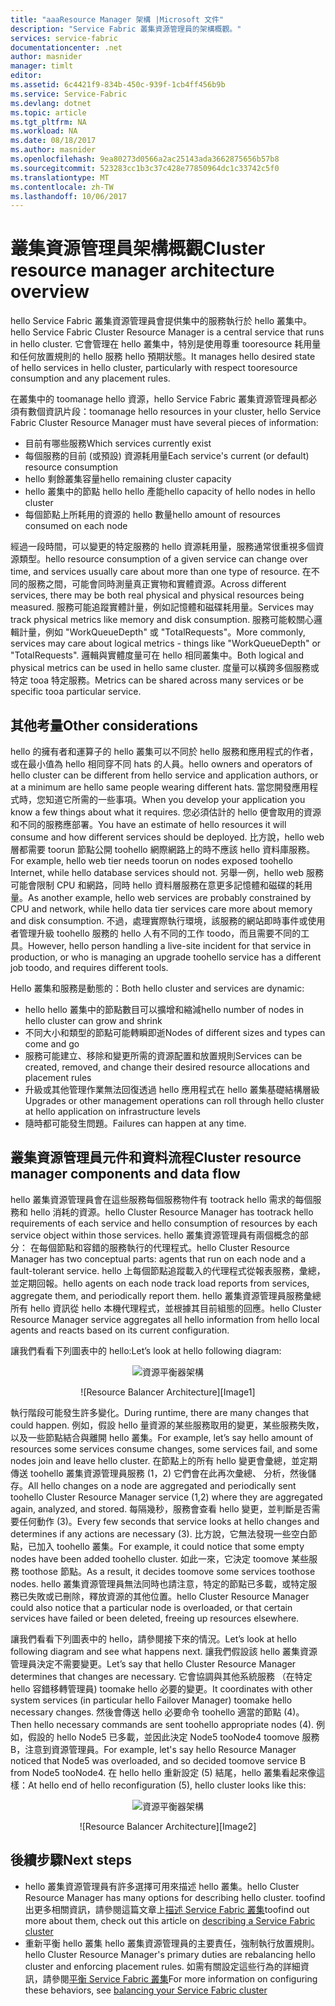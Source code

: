 ```yaml
---
title: "aaaResource Manager 架構 |Microsoft 文件"
description: "Service Fabric 叢集資源管理員的架構概觀。"
services: service-fabric
documentationcenter: .net
author: masnider
manager: timlt
editor: 
ms.assetid: 6c4421f9-834b-450c-939f-1cb4ff456b9b
ms.service: Service-Fabric
ms.devlang: dotnet
ms.topic: article
ms.tgt_pltfrm: NA
ms.workload: NA
ms.date: 08/18/2017
ms.author: masnider
ms.openlocfilehash: 9ea80273d0566a2ac25143ada3662875656b57b8
ms.sourcegitcommit: 523283cc1b3c37c428e77850964dc1c33742c5f0
ms.translationtype: MT
ms.contentlocale: zh-TW
ms.lasthandoff: 10/06/2017
---
```

# <a name="cluster-resource-manager-architecture-overview"></a><span data-ttu-id="90e8d-103">叢集資源管理員架構概觀</span><span class="sxs-lookup"><span data-stu-id="90e8d-103">Cluster resource manager architecture overview</span></span>
<span data-ttu-id="90e8d-104">hello Service Fabric 叢集資源管理員會提供集中的服務執行於 hello 叢集中。</span><span class="sxs-lookup"><span data-stu-id="90e8d-104">hello Service Fabric Cluster Resource Manager is a central service that runs in hello cluster.</span></span> <span data-ttu-id="90e8d-105">它會管理在 hello 叢集中，特別是使用尊重 tooresource 耗用量和任何放置規則的 hello 服務 hello 預期狀態。</span><span class="sxs-lookup"><span data-stu-id="90e8d-105">It manages hello desired state of hello services in hello cluster, particularly with respect tooresource consumption and any placement rules.</span></span> 

<span data-ttu-id="90e8d-106">在叢集中的 toomanage hello 資源，hello Service Fabric 叢集資源管理員都必須有數個資訊片段：</span><span class="sxs-lookup"><span data-stu-id="90e8d-106">toomanage hello resources in your cluster, hello Service Fabric Cluster Resource Manager must have several pieces of information:</span></span>

- <span data-ttu-id="90e8d-107">目前有哪些服務</span><span class="sxs-lookup"><span data-stu-id="90e8d-107">Which services currently exist</span></span>
- <span data-ttu-id="90e8d-108">每個服務的目前 (或預設) 資源耗用量</span><span class="sxs-lookup"><span data-stu-id="90e8d-108">Each service's current (or default) resource consumption</span></span> 
- <span data-ttu-id="90e8d-109">hello 剩餘叢集容量</span><span class="sxs-lookup"><span data-stu-id="90e8d-109">hello remaining cluster capacity</span></span> 
- <span data-ttu-id="90e8d-110">hello 叢集中的節點 hello hello 產能</span><span class="sxs-lookup"><span data-stu-id="90e8d-110">hello capacity of hello nodes in hello cluster</span></span> 
- <span data-ttu-id="90e8d-111">每個節點上所耗用的資源的 hello 數量</span><span class="sxs-lookup"><span data-stu-id="90e8d-111">hello amount of resources consumed on each node</span></span>

<span data-ttu-id="90e8d-112">經過一段時間，可以變更的特定服務的 hello 資源耗用量，服務通常很重視多個資源類型。</span><span class="sxs-lookup"><span data-stu-id="90e8d-112">hello resource consumption of a given service can change over time, and services usually care about more than one type of resource.</span></span> <span data-ttu-id="90e8d-113">在不同的服務之間，可能會同時測量真正實物和實體資源。</span><span class="sxs-lookup"><span data-stu-id="90e8d-113">Across different services, there may be both real physical and physical resources being measured.</span></span> <span data-ttu-id="90e8d-114">服務可能追蹤實體計量，例如記憶體和磁碟耗用量。</span><span class="sxs-lookup"><span data-stu-id="90e8d-114">Services may track physical metrics like memory and disk consumption.</span></span> <span data-ttu-id="90e8d-115">服務可能較關心邏輯計量，例如 "WorkQueueDepth" 或 "TotalRequests"。</span><span class="sxs-lookup"><span data-stu-id="90e8d-115">More commonly, services may care about logical metrics - things like "WorkQueueDepth" or "TotalRequests".</span></span> <span data-ttu-id="90e8d-116">邏輯與實體度量可在 hello 相同叢集中。</span><span class="sxs-lookup"><span data-stu-id="90e8d-116">Both logical and physical metrics can be used in hello same cluster.</span></span> <span data-ttu-id="90e8d-117">度量可以橫跨多個服務或特定 tooa 特定服務。</span><span class="sxs-lookup"><span data-stu-id="90e8d-117">Metrics can be shared across many services or be specific tooa particular service.</span></span>

## <a name="other-considerations"></a><span data-ttu-id="90e8d-118">其他考量</span><span class="sxs-lookup"><span data-stu-id="90e8d-118">Other considerations</span></span>
<span data-ttu-id="90e8d-119">hello 的擁有者和運算子的 hello 叢集可以不同於 hello 服務和應用程式的作者，或在最小值為 hello 相同穿不同 hats 的人員。</span><span class="sxs-lookup"><span data-stu-id="90e8d-119">hello owners and operators of hello cluster can be different from hello service and application authors, or at a minimum are hello same people wearing different hats.</span></span> <span data-ttu-id="90e8d-120">當您開發應用程式時，您知道它所需的一些事項。</span><span class="sxs-lookup"><span data-stu-id="90e8d-120">When you develop your application you know a few things about what it requires.</span></span> <span data-ttu-id="90e8d-121">您必須估計的 hello 便會取用的資源和不同的服務應部署。</span><span class="sxs-lookup"><span data-stu-id="90e8d-121">You have an estimate of hello resources it will consume and how different services should be deployed.</span></span> <span data-ttu-id="90e8d-122">比方說，hello web 層都需要 toorun 節點公開 toohello 網際網路上的時不應該 hello 資料庫服務。</span><span class="sxs-lookup"><span data-stu-id="90e8d-122">For example, hello web tier needs toorun on nodes exposed toohello Internet, while hello database services should not.</span></span> <span data-ttu-id="90e8d-123">另舉一例，hello web 服務可能會限制 CPU 和網路，同時 hello 資料層服務在意更多記憶體和磁碟的耗用量。</span><span class="sxs-lookup"><span data-stu-id="90e8d-123">As another example, hello web services are probably constrained by CPU and network, while hello data tier services care more about memory and disk consumption.</span></span> <span data-ttu-id="90e8d-124">不過，處理實際執行環境，該服務的網站即時事件或使用者管理升級 toohello 服務的 hello 人有不同的工作 toodo，而且需要不同的工具。</span><span class="sxs-lookup"><span data-stu-id="90e8d-124">However, hello person handling a live-site incident for that service in production, or who is managing an upgrade toohello service has a different job toodo, and requires different tools.</span></span> 

<span data-ttu-id="90e8d-125">Hello 叢集和服務是動態的：</span><span class="sxs-lookup"><span data-stu-id="90e8d-125">Both hello cluster and services are dynamic:</span></span>

- <span data-ttu-id="90e8d-126">hello hello 叢集中的節點數目可以擴增和縮減</span><span class="sxs-lookup"><span data-stu-id="90e8d-126">hello number of nodes in hello cluster can grow and shrink</span></span>
- <span data-ttu-id="90e8d-127">不同大小和類型的節點可能轉瞬即逝</span><span class="sxs-lookup"><span data-stu-id="90e8d-127">Nodes of different sizes and types can come and go</span></span>
- <span data-ttu-id="90e8d-128">服務可能建立、移除和變更所需的資源配置和放置規則</span><span class="sxs-lookup"><span data-stu-id="90e8d-128">Services can be created, removed, and change their desired resource allocations and placement rules</span></span>
- <span data-ttu-id="90e8d-129">升級或其他管理作業無法回復透過 hello 應用程式在 hello 叢集基礎結構層級</span><span class="sxs-lookup"><span data-stu-id="90e8d-129">Upgrades or other management operations can roll through hello cluster at hello application on infrastructure levels</span></span>
- <span data-ttu-id="90e8d-130">隨時都可能發生問題。</span><span class="sxs-lookup"><span data-stu-id="90e8d-130">Failures can happen at any time.</span></span>

## <a name="cluster-resource-manager-components-and-data-flow"></a><span data-ttu-id="90e8d-131">叢集資源管理員元件和資料流程</span><span class="sxs-lookup"><span data-stu-id="90e8d-131">Cluster resource manager components and data flow</span></span>
<span data-ttu-id="90e8d-132">hello 叢集資源管理員會在這些服務每個服務物件有 tootrack hello 需求的每個服務和 hello 消耗的資源。</span><span class="sxs-lookup"><span data-stu-id="90e8d-132">hello Cluster Resource Manager has tootrack hello requirements of each service and hello consumption of resources by each service object within those services.</span></span> <span data-ttu-id="90e8d-133">hello 叢集資源管理員有兩個概念的部分： 在每個節點和容錯的服務執行的代理程式。</span><span class="sxs-lookup"><span data-stu-id="90e8d-133">hello Cluster Resource Manager has two conceptual parts: agents that run on each node and a fault-tolerant service.</span></span> <span data-ttu-id="90e8d-134">hello 上每個節點追蹤載入的代理程式從報表服務，彙總，並定期回報。</span><span class="sxs-lookup"><span data-stu-id="90e8d-134">hello agents on each node track load reports from services, aggregate them, and periodically report them.</span></span> <span data-ttu-id="90e8d-135">hello 叢集資源管理員服務彙總所有 hello 資訊從 hello 本機代理程式，並根據其目前組態的回應。</span><span class="sxs-lookup"><span data-stu-id="90e8d-135">hello Cluster Resource Manager service aggregates all hello information from hello local agents and reacts based on its current configuration.</span></span>

<span data-ttu-id="90e8d-136">讓我們看看下列圖表中的 hello:</span><span class="sxs-lookup"><span data-stu-id="90e8d-136">Let’s look at hello following diagram:</span></span>

<span data-ttu-id="90e8d-137"><center>
![資源平衡器架構][Image1]
</center></span><span class="sxs-lookup"><span data-stu-id="90e8d-137"><center>
![Resource Balancer Architecture][Image1]
</center></span></span>

<span data-ttu-id="90e8d-138">執行階段可能發生許多變化。</span><span class="sxs-lookup"><span data-stu-id="90e8d-138">During runtime, there are many changes that could happen.</span></span> <span data-ttu-id="90e8d-139">例如，假設 hello 量資源的某些服務取用的變更，某些服務失敗，以及一些節點結合與離開 hello 叢集。</span><span class="sxs-lookup"><span data-stu-id="90e8d-139">For example, let’s say hello amount of resources some services consume changes, some services fail, and some nodes join and leave hello cluster.</span></span> <span data-ttu-id="90e8d-140">在節點上的所有 hello 變更會彙總，並定期傳送 toohello 叢集資源管理員服務 (1，2) 它們會在此再次彙總、 分析，然後儲存。</span><span class="sxs-lookup"><span data-stu-id="90e8d-140">All hello changes on a node are aggregated and periodically sent toohello Cluster Resource Manager service (1,2) where they are aggregated again, analyzed, and stored.</span></span> <span data-ttu-id="90e8d-141">每隔幾秒，服務會查看 hello 變更，並判斷是否需要任何動作 (3)。</span><span class="sxs-lookup"><span data-stu-id="90e8d-141">Every few seconds that service looks at hello changes and determines if any actions are necessary (3).</span></span> <span data-ttu-id="90e8d-142">比方說，它無法發現一些空白節點，已加入 toohello 叢集。</span><span class="sxs-lookup"><span data-stu-id="90e8d-142">For example, it could notice that some empty nodes have been added toohello cluster.</span></span> <span data-ttu-id="90e8d-143">如此一來，它決定 toomove 某些服務 toothose 節點。</span><span class="sxs-lookup"><span data-stu-id="90e8d-143">As a result, it decides toomove some services toothose nodes.</span></span> <span data-ttu-id="90e8d-144">hello 叢集資源管理員無法同時也請注意，特定的節點已多載，或特定服務已失敗或已刪除，釋放資源的其他位置。</span><span class="sxs-lookup"><span data-stu-id="90e8d-144">hello Cluster Resource Manager could also notice that a particular node is overloaded, or that certain services have failed or been deleted, freeing up resources elsewhere.</span></span>

<span data-ttu-id="90e8d-145">讓我們看看下列圖表中的 hello，請參閱接下來的情況。</span><span class="sxs-lookup"><span data-stu-id="90e8d-145">Let’s look at hello following diagram and see what happens next.</span></span> <span data-ttu-id="90e8d-146">讓我們假設該 hello 叢集資源管理員決定不需要變更。</span><span class="sxs-lookup"><span data-stu-id="90e8d-146">Let’s say that hello Cluster Resource Manager determines that changes are necessary.</span></span> <span data-ttu-id="90e8d-147">它會協調與其他系統服務 （在特定 hello 容錯移轉管理員) toomake hello 必要的變更。</span><span class="sxs-lookup"><span data-stu-id="90e8d-147">It coordinates with other system services (in particular hello Failover Manager) toomake hello necessary changes.</span></span> <span data-ttu-id="90e8d-148">然後會傳送 hello 必要命令 toohello 適當的節點 (4)。</span><span class="sxs-lookup"><span data-stu-id="90e8d-148">Then hello necessary commands are sent toohello appropriate nodes (4).</span></span> <span data-ttu-id="90e8d-149">例如，假設的 hello Node5 已多載，並因此決定 Node5 tooNode4 toomove 服務 B，注意到資源管理員。</span><span class="sxs-lookup"><span data-stu-id="90e8d-149">For example, let's say hello Resource Manager noticed that Node5 was overloaded, and so decided toomove service B from Node5 tooNode4.</span></span> <span data-ttu-id="90e8d-150">在 hello hello 重新設定 (5) 結尾，hello 叢集看起來像這樣：</span><span class="sxs-lookup"><span data-stu-id="90e8d-150">At hello end of hello reconfiguration (5), hello cluster looks like this:</span></span>

<span data-ttu-id="90e8d-151"><center>
![資源平衡器架構][Image2]
</center></span><span class="sxs-lookup"><span data-stu-id="90e8d-151"><center>
![Resource Balancer Architecture][Image2]
</center></span></span>

## <a name="next-steps"></a><span data-ttu-id="90e8d-152">後續步驟</span><span class="sxs-lookup"><span data-stu-id="90e8d-152">Next steps</span></span>
- <span data-ttu-id="90e8d-153">hello 叢集資源管理員有許多選擇可用來描述 hello 叢集。</span><span class="sxs-lookup"><span data-stu-id="90e8d-153">hello Cluster Resource Manager has many options for describing hello cluster.</span></span> <span data-ttu-id="90e8d-154">toofind 出更多相關資訊，請參閱這篇文章上[描述 Service Fabric 叢集](./service-fabric-cluster-resource-manager-cluster-description.md)</span><span class="sxs-lookup"><span data-stu-id="90e8d-154">toofind out more about them, check out this article on [describing a Service Fabric cluster](./service-fabric-cluster-resource-manager-cluster-description.md)</span></span>
- <span data-ttu-id="90e8d-155">重新平衡 hello 叢集 hello 叢集資源管理員的主要責任，強制執行放置規則。</span><span class="sxs-lookup"><span data-stu-id="90e8d-155">hello Cluster Resource Manager's primary duties are rebalancing hello cluster and enforcing placement rules.</span></span> <span data-ttu-id="90e8d-156">如需有關設定這些行為的詳細資訊，請參閱[平衡 Service Fabric 叢集](./service-fabric-cluster-resource-manager-balancing.md)</span><span class="sxs-lookup"><span data-stu-id="90e8d-156">For more information on configuring these behaviors, see [balancing your Service Fabric cluster](./service-fabric-cluster-resource-manager-balancing.md)</span></span>

[Image1]:./media/service-fabric-cluster-resource-manager-architecture/Service-Fabric-Resource-Manager-Architecture-Activity-1.png
[Image2]:./media/service-fabric-cluster-resource-manager-architecture/Service-Fabric-Resource-Manager-Architecture-Activity-2.png
